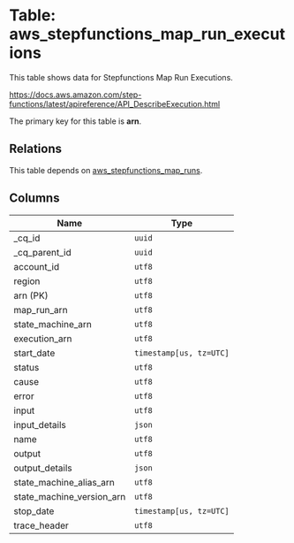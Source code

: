 # Table: aws_stepfunctions_map_run_executions

This table shows data for Stepfunctions Map Run Executions.

https://docs.aws.amazon.com/step-functions/latest/apireference/API_DescribeExecution.html

The primary key for this table is **arn**.

## Relations

This table depends on [aws_stepfunctions_map_runs](aws_stepfunctions_map_runs).

## Columns

| Name          | Type          |
| ------------- | ------------- |
|_cq_id|`uuid`|
|_cq_parent_id|`uuid`|
|account_id|`utf8`|
|region|`utf8`|
|arn (PK)|`utf8`|
|map_run_arn|`utf8`|
|state_machine_arn|`utf8`|
|execution_arn|`utf8`|
|start_date|`timestamp[us, tz=UTC]`|
|status|`utf8`|
|cause|`utf8`|
|error|`utf8`|
|input|`utf8`|
|input_details|`json`|
|name|`utf8`|
|output|`utf8`|
|output_details|`json`|
|state_machine_alias_arn|`utf8`|
|state_machine_version_arn|`utf8`|
|stop_date|`timestamp[us, tz=UTC]`|
|trace_header|`utf8`|